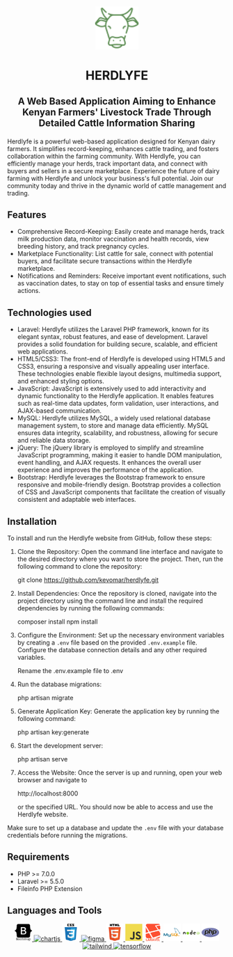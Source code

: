 <p align ="center">
   <img src="public/img/animal.png"
      height = "100">

# <p align ="center"> HERDLYFE  

## <p align ="center"> A Web Based Application Aiming to Enhance Kenyan Farmers' Livestock Trade Through Detailed Cattle Information Sharing

Herdlyfe is a powerful web-based application designed for Kenyan dairy farmers. It simplifies record-keeping, enhances cattle trading, and fosters collaboration within the farming community. With Herdlyfe, you can efficiently manage your herds, track important data, and connect with buyers and sellers in a secure marketplace. Experience the future of dairy farming with Herdlyfe and unlock your business's full potential. Join our community today and thrive in the dynamic world of cattle management and trading.
## Features

- Comprehensive Record-Keeping: Easily create and manage herds, track milk production data, monitor vaccination and health records, view breeding history, and track pregnancy cycles.
- Marketplace Functionality: List cattle for sale, connect with potential buyers, and facilitate secure transactions within the Herdlyfe marketplace.
- Notifications and Reminders: Receive important event notifications, such as vaccination dates, to stay on top of essential tasks and ensure timely actions.

## Technologies used

- Laravel: Herdlyfe utilizes the Laravel PHP framework, known for its elegant syntax, robust features, and ease of development. Laravel provides a solid foundation for building secure, scalable, and efficient web applications.
- HTML5/CSS3: The front-end of Herdlyfe is developed using HTML5 and CSS3, ensuring a responsive and visually appealing user interface. These technologies enable flexible layout designs, multimedia support, and enhanced styling options.
- JavaScript: JavaScript is extensively used to add interactivity and dynamic functionality to the Herdlyfe application. It enables features such as real-time data updates, form validation, user interactions, and AJAX-based communication.
- MySQL: Herdlyfe utilizes MySQL, a widely used relational database management system, to store and manage data efficiently. MySQL ensures data integrity, scalability, and robustness, allowing for secure and reliable data storage.
- jQuery: The jQuery library is employed to simplify and streamline JavaScript programming, making it easier to handle DOM manipulation, event handling, and AJAX requests. It enhances the overall user experience and improves the performance of the application.
- Bootstrap: Herdlyfe leverages the Bootstrap framework to ensure responsive and mobile-friendly design. Bootstrap provides a collection of CSS and JavaScript components that facilitate the creation of visually consistent and adaptable web interfaces.

## Installation

To install and run the Herdlyfe website from GitHub, follow these steps:

1. Clone the Repository: Open the command line interface and navigate to the desired directory where you want to store the project. Then, run the following command to clone the repository:
   
   
   git clone https://github.com/kevomar/herdlyfe.git
   
   
2. Install Dependencies: Once the repository is cloned, navigate into the project directory using the command line and install the required dependencies by running the following commands:
   
   
   composer install
   npm install
   
   
3. Configure the Environment: Set up the necessary environment variables by creating a `.env` file based on the provided `.env.example` file. Configure the database connection details and any other required variables.
   
   
   Rename the .env.example file to .env
   
   
4. Run the database migrations:
   
    
    php artisan migrate
    

5. Generate Application Key: Generate the application key by running the following command:
   
   
   php artisan key:generate
   
    
6. Start the development server:
   
    
    php artisan serve
    
7. Access the Website: Once the server is up and running, open your web browser and navigate to
   
   
   http://localhost:8000
   
   
   or the specified URL. You should now be able to access and use the Herdlyfe website.
   
Make sure to set up a database and update the `.env` file with your database credentials before running the migrations.

## Requirements
- PHP >= 7.0.0
- Laravel >= 5.5.0
- Fileinfo PHP Extension

## Languages and Tools
<p align="center"> <a href="https://getbootstrap.com" target="_blank" rel="noreferrer"> <img src="https://raw.githubusercontent.com/devicons/devicon/master/icons/bootstrap/bootstrap-plain-wordmark.svg" alt="bootstrap" width="40" height="40"/> </a> <a href="https://www.chartjs.org" target="_blank" rel="noreferrer"> <img src="https://www.chartjs.org/media/logo-title.svg" alt="chartjs" width="40" height="40"/> </a> <a href="https://www.w3schools.com/css/" target="_blank" rel="noreferrer"> <img src="https://raw.githubusercontent.com/devicons/devicon/master/icons/css3/css3-original-wordmark.svg" alt="css3" width="40" height="40"/> </a> <a href="https://www.figma.com/" target="_blank" rel="noreferrer"> <img src="https://www.vectorlogo.zone/logos/figma/figma-icon.svg" alt="figma" width="40" height="40"/> </a> <a href="https://www.w3.org/html/" target="_blank" rel="noreferrer"> <img src="https://raw.githubusercontent.com/devicons/devicon/master/icons/html5/html5-original-wordmark.svg" alt="html5" width="40" height="40"/> </a> <a href="https://developer.mozilla.org/en-US/docs/Web/JavaScript" target="_blank" rel="noreferrer"> <img src="https://raw.githubusercontent.com/devicons/devicon/master/icons/javascript/javascript-original.svg" alt="javascript" width="40" height="40"/> </a> <a href="https://laravel.com/" target="_blank" rel="noreferrer"> <img src="https://raw.githubusercontent.com/devicons/devicon/master/icons/laravel/laravel-plain-wordmark.svg" alt="laravel" width="40" height="40"/> </a> <a href="https://www.mysql.com/" target="_blank" rel="noreferrer"> <img src="https://raw.githubusercontent.com/devicons/devicon/master/icons/mysql/mysql-original-wordmark.svg" alt="mysql" width="40" height="40"/> </a> <a href="https://nodejs.org" target="_blank" rel="noreferrer"> <img src="https://raw.githubusercontent.com/devicons/devicon/master/icons/nodejs/nodejs-original-wordmark.svg" alt="nodejs" width="40" height="40"/> </a> <a href="https://www.php.net" target="_blank" rel="noreferrer"> <img src="https://raw.githubusercontent.com/devicons/devicon/master/icons/php/php-original.svg" alt="php" width="40" height="40"/> </a> <a href="https://tailwindcss.com/" target="_blank" rel="noreferrer"> <img src="https://www.vectorlogo.zone/logos/tailwindcss/tailwindcss-icon.svg" alt="tailwind" width="40" height="40"/> </a> <a href="https://www.tensorflow.org" target="_blank" rel="noreferrer"> <img src="https://www.vectorlogo.zone/logos/tensorflow/tensorflow-icon.svg" alt="tensorflow" width="40" height="40"/> </a> </p>